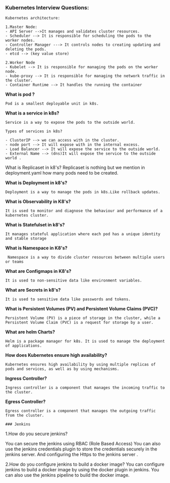 ### Kubernetes Interview Questions:
```
Kubernetes architecture:

1.Master Node:
- API Server -->It manages and validates cluster resources.
- Scheduler --> It is responsible for scheduling the pods to the worker nodes.
- Controller Manager ---> It controls nodes to creating updating and deleting the pods.
- etcd --> (key value store)

2.Worker Node
- Kubelet --> It is responsible for managing the pods on the worker node.
- kube-proxy --> It is responsible for managing the network traffic in the cluster.
- Container Runtime --> It handles the running the container
```

**What is pod ?**
```
Pod is a smallest deployable unit in k8s.
```

**What is a service in k8s?**
```
Service is a way to expose the pods to the outside world.

Types of services in k8s?

- ClusterIP --> we can access with in the cluster.
- node port --> It will expose with in the internal excess.
- Load Balancer --> It will expose the service to the outside world.
- External Name --> (dns)It will expose the service to the outside world .
```

What is Replicaset in k8's?
Replicaset is nothing but we mention in deployment.yaml  how many pods need to be created.

**What is Deployment in k8's?**
```
Deployment is a way to manage the pods in k8s.Like rollback updates.
```

**What is Observability in K8's?**
```
It is used to monitor and diagnose the behaviour and performance of a kubernetes cluster.
```

**What is Statefulset in k8's?**
```
It manages stateful application where each pod has a unique identity and stable storage
```

**What is Namespace in K8's?**
```
 Namespace is a way to divide cluster resources between multiple users or teams
```

**What are Configmaps in K8's?**
```
It is used to non-sensitive data like environment variables.
```

**What are Secrets in k8's?**
```
It is used to sensitive data like passwords and tokens.
```

**What is Persistent Volumes (PV) and Persistent Volume Claims (PVC)?**
```
Persistent Volume (PV) is a piece of storage in the cluster, while a Persistent Volume Claim (PVC) is a request for storage by a user.
```

**What are helm Charts?**
```
Helm is a package manager for k8s. It is used to manage the deployment of applications.
```

**How does Kubernetes ensure high availability?**
```
Kubernetes ensures high availability by using multiple replicas of pods and services, as well as by using mechanisms.
```

**Ingress Controller?**
```
Ingress controller is a component that manages the incoming traffic to the cluster.
```

**Egress Controller?**
```
Egress controller is a component that manages the outgoing traffic from the cluster.
```

```
### Jenkins
```
1.How do you secure jenkins?

You can secure the jenkins using RBAC (Role Based Access)
You can also use the jenkins credentials plugin to store the credentials securely in the jenkins server.
And configuring the Https to the jenkins server .

2.How do you configure jenkins to build a docker image?
You can configure jenkins to build a docker image by using the docker plugin in jenkins.
You can also use the jenkins pipeline to build the docker image.

```


